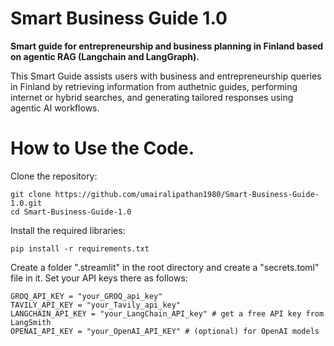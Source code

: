 # Smart Business Guide 1.0
**Smart guide for entrepreneurship and business planning in Finland based on agentic RAG (Langchain and LangGraph).**   

This Smart Guide assists users with business and entrepreneurship queries in Finland by retrieving information from authetnic guides, performing internet or hybrid searches, and generating tailored responses using agentic AI workflows.

# How to Use the Code.
Clone the repository:
   ```
   git clone https://github.com/umairalipathan1980/Smart-Business-Guide-1.0.git
   cd Smart-Business-Guide-1.0
   ```
Install the required libraries:
   ```
   pip install -r requirements.txt
   ```
Create a folder ".streamlit" in the root directory and create a "secrets.toml" file in it. Set your API keys there as follows:
   ```
   GROQ_API_KEY = "your_GROQ_api_key"
   TAVILY_API_KEY = "your_Tavily_api_key"
   LANGCHAIN_API_KEY = "your_LangChain_API_key" # get a free API key from LangSmith
   OPENAI_API_KEY = "your_OpenAI_API_KEY" # (optional) for OpenAI models
   ```
